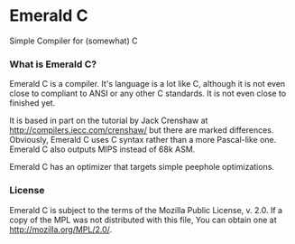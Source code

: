 # Emerald C
Simple Compiler for (somewhat) C

### What is Emerald C?

Emerald C is a compiler. It's language is a lot like C, although it is not even close to compliant to ANSI or any 
other C standards. It is not even close to finished yet.

It is based in part on the tutorial by Jack Crenshaw at http://compilers.iecc.com/crenshaw/ but there are marked
differences. Obviously, Emerald C uses C syntax rather than a more Pascal-like one. Emerald C also outputs MIPS
instead of 68k ASM.

Emerald C has an optimizer that targets simple peephole optimizations.

### License
Emerald C is subject to the terms of the Mozilla Public License, v. 2.0. If a copy of the MPL was not distributed 
with this file, You can obtain one at http://mozilla.org/MPL/2.0/.
